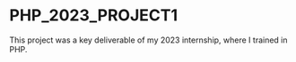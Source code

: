 # PHP_2023_PROJECT1
This project was a key deliverable of my 2023 internship, where I trained in PHP.


